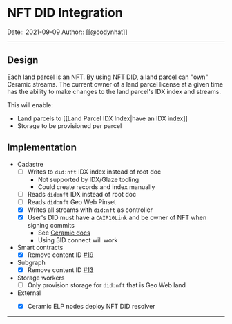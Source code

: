 # NFT DID Integration
Date:: 2021-09-09
Author:: [[@codynhat]]

---

## Design
Each land parcel is an NFT. By using NFT DID, a land parcel can "own" Ceramic streams. The current owner of a land parcel license at a given time has the ability to make changes to the land parcel's IDX index and streams.

This will enable:
- Land parcels to [[Land Parcel IDX Index|have an IDX index]]
- Storage to be provisioned per parcel

## Implementation
- Cadastre
	- [ ] Writes to `did:nft` IDX index instead of root doc
		- Not supported by IDX/Glaze tooling
		- Could create records and index manually
	- [ ] Reads `did:nft` IDX instead of root doc
	- [ ] Reads `did:nft` Geo Web Pinset
	- [x] Writes all streams with `did:nft` as controller
	- [x] User's DID must have a `CAIP10Link` and be owner of NFT when signing commits
		- See [Ceramic docs][1]
		- Using 3ID connect will work
- Smart contracts
	- [x] Remove content ID [#19](https://github.com/Geo-Web-Project/core-contracts/pull/19)
- Subgraph
	- [x] Remove content ID [#13](https://github.com/Geo-Web-Project/geo-web-subgraph/pull/13)
- Storage workers
	- [ ] Only provision storage for `did:nft` that is Geo Web land
- External
	- [x] Ceramic ELP nodes deploy NFT DID resolver


---
[1]: https://developers.ceramic.network/authentication/nft-did/method/